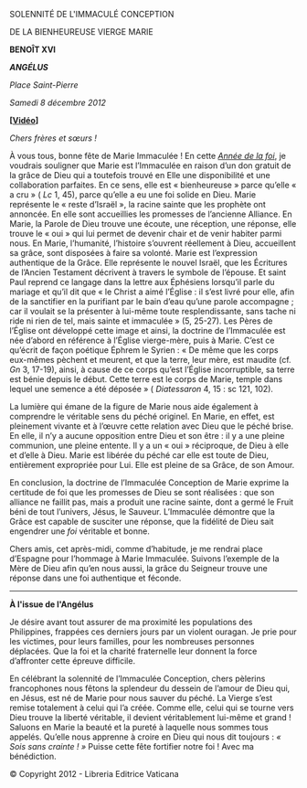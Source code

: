 SOLENNITÉ DE L'IMMACULÉ CONCEPTION

DE LA BIENHEUREUSE VIERGE MARIE

**BENOÎT XVI**

***ANGÉLUS***

*Place Saint-Pierre*

*Samedi 8 décembre 2012*

**[****[Vidéo](https://www.youtube.com/watch?v=kOOSiu5-BxA&list=PLC9tK3J1RlaZGkT-qS3F021VSzUv-YuwO&index=12&ab_channel=TheVatican-Archive)****]**

*Chers frères et sœurs !*

À vous tous, bonne fête de Marie Immaculée ! En cette *[Année de la foi](http://www.vatican.va/special/annus_fidei/index_fr.htm)*, je voudrais souligner que Marie est l’Immaculée en raison d’un don gratuit de la grâce de Dieu qui a toutefois trouvé en Elle une disponibilité et une collaboration parfaites. En ce sens, elle est « bienheureuse » parce qu’elle « a cru » ( *Lc* 1, 45), parce qu’elle a eu une foi solide en Dieu. Marie représente le « reste d’Israël », la racine sainte que les prophète ont annoncée. En elle sont accueillies les promesses de l’ancienne Alliance. En Marie, la Parole de Dieu trouve une écoute, une réception, une réponse, elle trouve le « oui » qui lui permet de devenir chair et de venir habiter parmi nous. En Marie, l’humanité, l’histoire s’ouvrent réellement à Dieu, accueillent sa grâce, sont disposées à faire sa volonté. Marie est l’expression authentique de la Grâce. Elle représente le nouvel Israël, que les Écritures de l’Ancien Testament décrivent à travers le symbole de l’épouse. Et saint Paul reprend ce langage dans la lettre aux Éphésiens lorsqu’il parle du mariage et qu’il dit que « le Christ a aimé l’Église : il s’est livré pour elle, afin de la sanctifier en la purifiant par le bain d’eau qu’une parole accompagne ; car il voulait se la présenter à lui-même toute resplendissante, sans tache ni ride ni rien de tel, mais sainte et immaculée » (5, 25-27). Les Pères de l’Église ont développé cette image et ainsi, la doctrine de l’Immaculée est née d’abord en référence à l’Église vierge-mère, puis à Marie. C’est ce qu’écrit de façon poétique Éphrem le Syrien : « De même que les corps eux-mêmes pèchent et meurent, et que la terre, leur mère, est maudite (cf. *Gn* 3, 17-19), ainsi, à cause de ce corps qu’est l’Église incorruptible, sa terre est bénie depuis le début. Cette terre est le corps de Marie, temple dans lequel une semence a été déposée » ( *Diatessaron* 4, 15 : sc 121, 102).

La lumière qui émane de la figure de Marie nous aide également à comprendre le véritable sens du péché originel. En Marie, en effet, est pleinement vivante et à l’œuvre cette relation avec Dieu que le péché brise. En elle, il n’y a aucune opposition entre Dieu et son être : il y a une pleine communion, une pleine entente. Il y a un « oui » réciproque, de Dieu à elle et d’elle à Dieu. Marie est libérée du péché car elle est toute de Dieu, entièrement expropriée pour Lui. Elle est pleine de sa Grâce, de son Amour.

En conclusion, la doctrine de l’Immaculée Conception de Marie exprime la certitude de foi que les promesses de Dieu se sont réalisées : que son alliance ne faillit pas, mais a produit une racine sainte, dont a germé le Fruit béni de tout l’univers, Jésus, le Sauveur. L’Immaculée démontre que la Grâce est capable de susciter une réponse, que la fidélité de Dieu sait engendrer une *foi* véritable et bonne.

Chers amis, cet après-midi, comme d’habitude, je me rendrai place d’Espagne pour l’hommage à Marie Immaculée. Suivons l’exemple de la Mère de Dieu afin qu’en nous aussi, la grâce du Seigneur trouve une réponse dans une foi authentique et féconde.

* * *

**À l'issue de l'Angélus**

Je désire avant tout assurer de ma proximité les populations des Philippines, frappées ces derniers jours par un violent ouragan. Je prie pour les victimes, pour leurs familles, pour les nombreuses personnes déplacées. Que la foi et la charité fraternelle leur donnent la force d’affronter cette épreuve difficile.

En célébrant la solennité de l’Immaculée Conception, chers pèlerins francophones nous fêtons la splendeur du dessein de l’amour de Dieu qui, en Jésus, est né de Marie pour nous sauver du péché. La Vierge s’est remise totalement à celui qui l’a créée. Comme elle, celui qui se tourne vers Dieu trouve la liberté véritable, il devient véritablement lui-même et grand ! Saluons en Marie la beauté et la pureté à laquelle nous sommes tous appelés. Qu’elle nous apprenne à croire en Dieu qui nous dit toujours : *« Sois sans crainte ! »* Puisse cette fête fortifier notre foi ! Avec ma bénédiction.

© Copyright 2012 - Libreria Editrice Vaticana